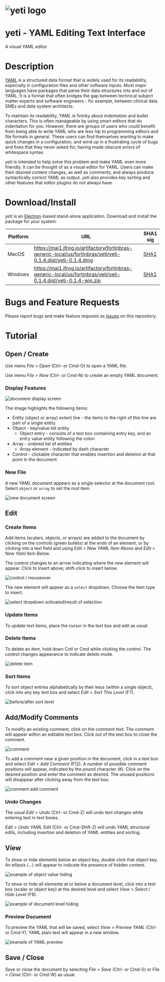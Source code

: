 # ![yeti logo](./render-process/assets/yeti-0.25.png)

# yeti - YAML Editing Text Interface

A visual YAML editor

# Description

[YAML](https://yaml.org/) is a structured data format that is widely
used for its readability, especially in configuration files and other
software inputs. Most major languages have packages that parse their
data structures into and out of YAML. It is a format that often
bridges the gap between technical subject matter experts and software
engineers - for example, between clinical data SMEs and data system
architects.

To maintain its readability, YAML is finicky about indentation and
bullet characters. This is often manageable by using smart editors
that do indentation for you. However, there are groups of users who
could benefit from being able to write YAML who are less hip to
programming editors and file formats in general. These users can find
themselves wanting to make quick changes in a configuration, and wind
up in a frustrating cycle of bugs and fixes that they never asked for,
having made obscure errors of whitespace syntax.

_yeti_ is intended to help solve this problem and make YAML even more
friendly. It can be thought of as a visual editor for YAML. Users can
make their desired content changes, as well as comments, and
always produce syntactically correct YAML as output. _yeti_ also provides
key sorting and other features that editor plugins do not always have.

# Download/Install

_yeti_ is an [Electron](https://electronjs.org)-based stand-alone
application. Download and install the package for your system:

| Platform | URL | SHA1 sig |
| ------ | --- | ------- |
| MacOS | https://maj1.jfrog.io/artifactory/fortinbras-generic-local/us/fortinbras/yeti/yeti-0.1.4.dist/yeti-0.1.4.dmg |  [SHA1](./dist/yeti-0.1.4.dmg.sha1) |
| Windows | https://maj1.jfrog.io/artifactory/fortinbras-generic-local/us/fortinbras/yeti/yeti-0.1.4.dist/yeti-0.1.4-win.zip | [SHA1](./dist/yeti-0.1.4-win.zip.sha1) |

# Bugs and Feature Requests

Please report bugs and make feature requests as [Issues](https://github.com/CBIIT/yeti/issues) on this repository.

# Tutorial

## Open / Create

Use menu _File_ > _Open_ (Ctrl- or Cmd-O) to open a YAML file.

Use menu _File_ > _New_ (Ctrl- or Cmd-N) to create an empty YAML document.

### Display Features

![document display screen](./docs/screenshots/yeti-display.png)

The image highlights the following items:
* Entity (object or array) extent line - the items to the right of this line are part of a single entity
* Object - key/value list entity
  * Object entry - consists of a text box containing entry key,  and an entry value entity following the colon
* Array - ordered list of entities
  * Array element - indicated by dash character
* Control - clickable character that enables insertion and deletion at that point in the document

### New File

A new YAML document appears as a single selector at the document root. Select `object` or `array` to set the root item. 

![new document screen](./docs/screenshots/yeti-new-doc.png)

## Edit

### Create Items

Add items (scalars, objects, or arrays) are added to the document by clicking on the controls (green bullets) at the ends of an element, or by clicking into a text field and using _Edit_ > _New YAML Item Above_ and _Edit_ > _New Yaml Item Below_.

The control changes to an arrow indicating where the new element will appear. Click to insert above; shift-click to insert below.

![control / mouseover](./docs/screenshots/yeti-insert-1.png) 

The new element will appear as a `select` dropdown. Choose the item type to insert.

![select dropdown activated/result of selection](./docs/screenshots/yeti-insert.png)

### Update Items

To update text items, place the cursor in the text box and edit as usual.

### Delete Items

To delete an item, hold down Cntl or Cmd while clicking the control. The control changes appearance to indicate delete mode.

![delete item](./docs/screenshots/yeti-delete.png)

### Sort Items

To sort object entries alphabetically by their keys (within a single object), click into any key text box and select _Edit_ > _Sort This Level_ (F7).

![before/after sort level](./docs/screenshots/yeti-sort-level.png)

## Add/Modify Comments

To modify an existing comment, click on the comment text. The comment will appear within an editable text box. Click out of the text box to close the comment.

![comment](./docs/screenshots/yeti-comment.png)

To add a comment near a given position in the document, click in a text box and select _Edit_ > _Add Comment_ (F12). A number of possible comment positions will appear, indicated by the pound character (#). Click on the desired position and enter the comment as desired. The unused positions will disappear after clicking away from the text box.

![comment add comment](./docs/screenshots/yeti-add-comment.png)

### Undo Changes

The usual _Edit_ > _Undo_ (Ctrl- or Cmd-Z) will undo text changes while entering text in text boxes. 

_Edit_ > _Undo YAML Edit_ (Ctrl- or Cmd-Shift-Z) will undo YAML structural edits, including insertion and deletion of YAML entities and sorting.

## View

To show or hide elements below an object key, double click that object key. An ellipsis (...) will appear to indicate the presence of hidden content.

![example of object value hiding](./docs/screenshots/yeti-click-hide.png)

To show or hide all elements at or below a document level, click into a text box (scalar or object key) at the desired level and select _View_ > _Select / Hide Level_ (F8).

![example of document level hiding](./docs/screenshots/yeti-hide-level.png)

### Preview Document

To preview the YAML that will be saved, select _View_ > _Preview YAML_ (Ctrl- or Cmd-Y). YAML plain text will appear in a new window.

![example of YAML preview](./docs/screenshots/yeti-preview.png)

## Save / Close

Save or close the document by selecting _File_ > _Save_ (Ctrl- or Cmd-S) or _File_ > _Close_ (Ctrl- or Cmd-W) as usual.
